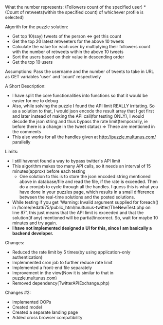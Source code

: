 What the number represents:
  (Followers count of the specified user) * (Count of retweets(within the specified count) of whichever profile is selected)


Algorith for the puzzle solution:
- Get top 10(say) tweets of the person <=> get this count 
- Get the top 20 latest retweeters for the above 10 tweets
- Calculate the value for each user by multiplying their followers count with the number of retweets within the above 10 tweets
- Sort the users based on their value in descending order
- Get the top 10 users

Assumptions:
	Pass the username and the number of tweets to take in URL as GET variables 'user' and 'count' respectively

A Short Description:
 - I have split the core functionalities into functions so that it would be easier for me to debug
 - Also, while solving the puzzle I found the API limit REALLY irritating. So as a solution to that, I would json encode the result array that I get first and later instead of making the API call(for testing ONLY), I would decode the json string and thus bypass the rate limit(temporarily, ie before there is a change in the tweet status) => These are mentioned in the comments
 - This also works for all the handles given at http://puzzle.multunus.com/ parallelly



Limits:
 - I still havenot found a way to bypass twitter's API limit
 - This algorithm makes too many API calls, so it needs an interval of 15 minutes(approx) before each testing
 	- One solution to this is to store the json encoded string mentioned above in database/file and read the file, if the rate is exceeded. Then do a cronjob to cycle through all the handles. I guess this is what you have done in your puzzles page, which results in a small difference between the real-time solutions and the posted solutions.
 - While testing if you get 'Warning: Invalid argument supplied for foreach() in /home/redat675/public_html/multunus-twitter/TheNewTest.php on line 87', this just means that the API limit is exceeded and that the solution(if any) mentioned will be partial/incorrect. So, wait for maybe 10 minutes and try again.
 - **I have not implemented designed a UI for this, since I am basically a backend developer.**


Changes:
 - Reduced the rate limit by 5 times(by using application-only authentication)
 - Implemnented cron job to further reduce rate limit
 - Implemented a front-end file separately
 - Improvement in the view(Now it is similar to that in puzzle.multunus.com)
 - Removed dependency(TwitterAPIExchange.php)

Changes #2:
- Implemented OOPs
- Created model
- Created a separate landing page
- Added cross browser compatibility